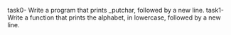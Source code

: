 task0- Write a program that prints _putchar, followed by a new line.
task1- Write a function that prints the alphabet, in lowercase, followed by a new line.
